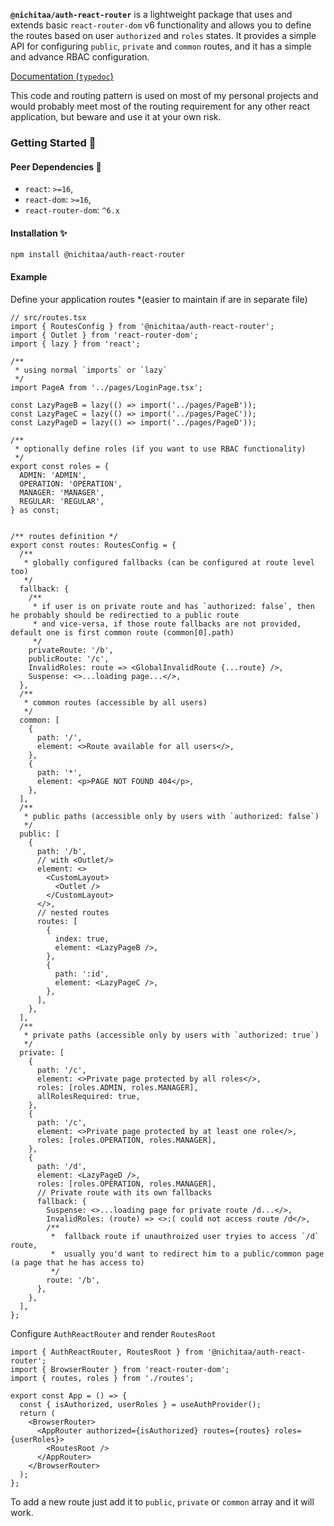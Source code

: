 **`@nichitaa/auth-react-router`** is a lightweight package that uses and extends basic `react-router-dom` v6
functionality and allows you to define the routes based on user `authorized` and `roles` states. It provides a simple
API for configuring `public`, `private` and `common` routes, and it has a simple and advance RBAC configuration.

[Documentation (`typedoc`)](https://nichitaa.github.io/auth-react-router/)

This code and routing pattern is used on most of my personal projects and would probably meet most of the routing
requirement for any other react application, but beware and use it at your own risk.

### Getting Started 🎉
#### Peer Dependencies 🔨

* `react`: `>=16`,
* `react-dom`: `>=16`,
* `react-router-dom`: `^6.x`

#### Installation ✨
```shell
npm install @nichitaa/auth-react-router
```

#### Example

Define your application routes *(easier to maintain if are in separate file)

```JSX
// src/routes.tsx
import { RoutesConfig } from '@nichitaa/auth-react-router';
import { Outlet } from 'react-router-dom';
import { lazy } from 'react';

/**
 * using normal `imports` or `lazy`
 */
import PageA from '../pages/LoginPage.tsx';

const LazyPageB = lazy(() => import('../pages/PageB'));
const LazyPageC = lazy(() => import('../pages/PageC'));
const LazyPageD = lazy(() => import('../pages/PageD'));

/**
 * optionally define roles (if you want to use RBAC functionality)
 */
export const roles = {
  ADMIN: 'ADMIN',
  OPERATION: 'OPERATION',
  MANAGER: 'MANAGER',
  REGULAR: 'REGULAR',
} as const;


/** routes definition */
export const routes: RoutesConfig = {
  /**
   * globally configured fallbacks (can be configured at route level too)
   */
  fallback: {
    /**
     * if user is on private route and has `authorized: false`, then he probably should be redirectied to a public route
     * and vice-versa, if those route fallbacks are not provided, default one is first common route (common[0].path)
     */
    privateRoute: '/b', 
    publicRoute: '/c',
    InvalidRoles: route => <GlobalInvalidRoute {...route} />,
    Suspense: <>...loading page...</>,
  },
  /**
   * common routes (accessible by all users)
   */
  common: [
    {
      path: '/',
      element: <>Route available for all users</>,
    },
    {
      path: '*',
      element: <p>PAGE NOT FOUND 404</p>,
    },
  ],
  /**
   * public paths (accessible only by users with `authorized: false`)
   */
  public: [
    {
      path: '/b',
      // with <Outlet/>
      element: <>
        <CustomLayout>
          <Outlet />
        </CustomLayout>
      </>,
      // nested routes
      routes: [
        {
          index: true,
          element: <LazyPageB />,
        },
        {
          path: ':id',
          element: <LazyPageC />,
        },
      ],
    },
  ],
  /**
   * private paths (accessible only by users with `authorized: true`)
   */
  private: [
    {
      path: '/c',
      element: <>Private page protected by all roles</>,
      roles: [roles.ADMIN, roles.MANAGER],
      allRolesRequired: true,
    },
    {
      path: '/c',
      element: <>Private page protected by at least one role</>,
      roles: [roles.OPERATION, roles.MANAGER],
    },
    {
      path: '/d',
      element: <LazyPageD />,
      roles: [roles.OPERATION, roles.MANAGER],
      // Private route with its own fallbacks
      fallback: {
        Suspense: <>...loading page for private route /d...</>,
        InvalidRoles: (route) => <>:( could not access route /d</>,
        /**
         *  fallback route if unauthroized user tryies to access `/d` route,
         *  usually you'd want to redirect him to a public/common page (a page that he has access to)
         */
        route: '/b',
      },
    },
  ],
};
```

Configure `AuthReactRouter` and render `RoutesRoot`

```JSX
import { AuthReactRouter, RoutesRoot } from '@nichitaa/auth-react-router';
import { BrowserRouter } from 'react-router-dom';
import { routes, roles } from './routes';

export const App = () => {
  const { isAuthorized, userRoles } = useAuthProvider();
  return (
    <BrowserRouter>
      <AppRouter authorized={isAuthorized} routes={routes} roles={userRoles}>
        <RoutesRoot />
      </AppRouter>
    </BrowserRouter>
  );
};
```

To add a new route just add it to `public`, `private` or `common` array and it will work. 

